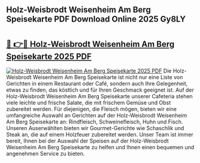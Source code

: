 ## Holz-Weisbrodt Weisenheim Am Berg Speisekarte PDF Download Online 2025 Gy8LY

# <h2><a href="http://gc7wdv.nevu.top/?p=Holz-Weisbrodt+Weisenheim+Am+Berg+Speisekarte">🔗 👉🔴 Holz-Weisbrodt Weisenheim Am Berg Speisekarte 2025 PDF</a></h2>

[![Holz-Weisbrodt Weisenheim Am Berg Speisekarte 2025 PDF](https://i.imgur.com/dBaPXMq.png)](http://gc7wdv.nevu.top/?p=Holz-Weisbrodt+Weisenheim+Am+Berg+Speisekarte)
Die Holz-Weisbrodt Weisenheim Am Berg Speisekarte ist nicht nur eine Liste von Gerichten in einem Restaurant oder Café, sondern auch Ihre Gelegenheit, etwas zu finden, das köstlich und für Ihren Geschmack geeignet ist. Auf der Holz-Weisbrodt Weisenheim Am Berg Speisekarte unserer Cafeteria stehen viele leichte und frische Salate, die mit frischem Gemüse und Obst zubereitet werden. Für diejenigen, die Fleisch mögen, bieten wir eine umfangreiche Auswahl an Gerichten auf der Holz-Weisbrodt Weisenheim Am Berg Speisekarte an: Rindfleisch, Schweinefleisch, Huhn und Fisch. Unseren Auserwählten bieten wir Gourmet-Gerichte wie Schaschlik und Steak an, die auf einem Holzfeuer zubereitet werden. Unser Team ist immer bereit, Ihnen bei der Auswahl der Speisen auf der Holz-Weisbrodt Weisenheim Am Berg Speisekarte zu helfen und Ihnen einen bequemen und angenehmen Service zu bieten.
